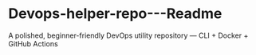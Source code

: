 # Devops-helper-repo---Readme
A polished, beginner-friendly DevOps utility repository — CLI + Docker + GitHub Actions 
